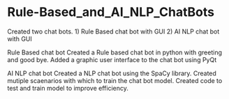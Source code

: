 # Rule-Based_and_AI_NLP_ChatBots
Created two chat bots. 1) Rule Based chat bot with GUI 2) AI NLP chat bot with GUI

Rule Based chat bot
Created a Rule based chat bot in python with greeting and good bye. Added a graphic user interface to the chat bot using PyQt

AI NLP chat bot
Created a NLP chat bot using the SpaCy library.
Created mutiple scaenarios with which to train the chat bot model.
Created code to test and train model to improve efficiency.
